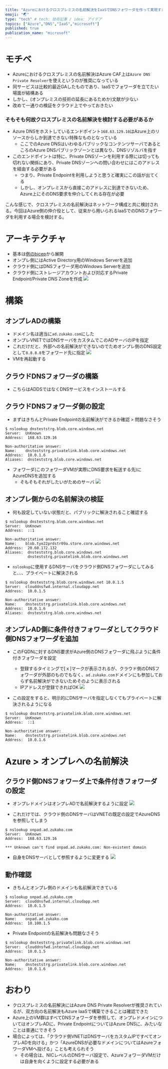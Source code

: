 ```yaml
---
title: "Azureにおけるクロスプレミスの名前解決をIaaSでDNSフォワーダを作って実現する"
emoji: "🌏"
type: "tech" # tech: 技術記事 / idea: アイデア
topics: ["Azure","DNS","IaaS","microsoft"]
published: true
publication_name: "microsoft"
---
```


# モチベ
- Azureにおけるクロスプレミスの名前解決はAzure CAF上は`Azure DNS Private Resolver`を使えというのが推奨になっている
- 同サービスは比較的最近GAしたものであり、IaaSでフォワーダを立てたい場面が結構ある
- しかし、(オンプレミスの技術の延長にあるためか)文献が少ない
- 改めて一通りの検証をクラウド上でやっておきたい

### そもそも何故クロスプレミスの名前解決を検討する必要があるか
- Azure DNSをホストしているエンドポイント`168.63.129.10`はAzure上のリソースからしか到達できない特殊なものとなっている
    - ここでのAzure DNSはいわゆるパブリックなコンテンツサーバであるところのAzure DNSパブリックゾーンとは異なり、DNSリゾルバを指す
- このエンドポイントは特に、Private DNSゾーンを利用する際には切っても切れない関係にあり、Private DNSゾーンへの問い合わせにはこのアドレスを経由する必要がある
    - つまり、Private Endpointを利用しようと思うと確実にこの話が出てくる
    - しかし、オンプレミスから直接このアドレスに到達できないため、Azure上にそのDNS要求を仲介してくれる存在が必要

こんな感じで、クロスプレミスの名前解決はネットワーク構成と共に検討される。今回はAzure側の仲介役として、従来から用いられるIaaSでのDNSフォワーダを利用する場合を検討する。

# アーキテクチャ
- 基本は[例のbicep](https://zenn.dev/microsoft/articles/8d1558a8a2127c)から展開
- オンプレ側にはActive Directory用のWindows Serverを追加
- クラウド側にはDNSフォワーダ用のWindows Serverを追加
- クラウド側にストレージアカウントおよび対応するPrivate Endpoint/Private DNS Zoneを作成
![](/images/20230502-dnsfwd/arch.png)

# 構築

## オンプレADの構築
- ドメイン名は適当に`ad.zukako.com`にした
- オンプレVNETではDNSサーバをカスタムでこのADサーバのIPを指定
- これだけだと、外部への名前解決ができないのでためオンプレ側のDNS設定として`8.8.8.8`をフォワード先に指定
![](/images/20230502-dnsfwd/01.png)
- VMを再起動する

## クラウドDNSフォワーダの構築
- こちらはADDSではなくDNSサービスをインストールする


## クラウドDNSフォワーダ側の設定
- まずはきちんとPrivate Endpointの名前解決ができるか確認 > 問題なさそう
```
$ nslookup dnsteststrg.blob.core.windows.net
Server:  UnKnown
Address:  168.63.129.16

Non-authoritative answer:
Name:    dnsteststrg.privatelink.blob.core.windows.net
Address:  10.0.1.6
Aliases:  dnsteststrg.blob.core.windows.net
```
- フォワーダ(このフォワーダVMが実際にDNS要求を転送する先)にAzureDNSを追加する
    - そもそもそれがしたいがためのサーバ
    ![](/images/20230502-dnsfwd/03.png)

## オンプレ側からの名前解決の検証
- 何も設定していない状態だと、パブリックに解決されること確認する
```
$ nslookup dnsteststrg.blob.core.windows.net
Server:  UnKnown
Address:  ::1

Non-authoritative answer:
Name:    blob.tyo22prdstr09a.store.core.windows.net
Address:  20.60.172.132
Aliases:  dnsteststrg.blob.core.windows.net
          dnsteststrg.privatelink.blob.core.windows.net
```
- `nslookup`に使用するDNSサーバをクラウド側DNSフォワーダにしてみると、、、プライベートに解決される
```
$ nslookup dnsteststrg.blob.core.windows.net 10.0.1.5
Server:  clouddnsfwd.internal.cloudapp.net
Address:  10.0.1.5

Non-authoritative answer:
Name:    dnsteststrg.privatelink.blob.core.windows.net
Address:  10.0.1.6
Aliases:  dnsteststrg.blob.core.windows.net
```

## オンプレAD側に条件付きフォワーダとしてクラウド側DNSフォワーダを追加
- このFQDNに対するDNS要求がAzure側のDNSフォワーダに飛ぶように条件付きフォワーダを設定
    - 登録するタイミングで[ｘ]マークが表示されるが、クラウド側のDNSフォワーダが外部のものでもなく、`ad.zukako.com`ドメインにも参加しておらず名前解決ができないためそのように表示される
    - IPアドレスが登録できればOK
    ![](/images/20230502-dnsfwd/04.png)

- この設定をすると、明示的にDNSサーバを指定しなくてもプライベートに解決されるようになる
```
$ nslookup dnsteststrg.privatelink.blob.core.windows.net
Server:  UnKnown
Address:  ::1

Non-authoritative answer:
Name:    dnsteststrg.privatelink.blob.core.windows.net
Address:  10.0.1.6
```

# Azure > オンプレへの名前解決
## クラウド側DNSフォワーダ上で条件付きフォワーダの設定
- オンプレドメインはオンプレADで名前解決するように設定
![](/images/20230502-dnsfwd/05.png)

- これだけでは、クラウド側のDNSサーバはVNETの既定の設定でAzureDNSを参照してしまう
```
$ nslookup onpad.ad.zukako.com
Server:  UnKnown
Address:  168.63.129.16

*** Unknown can't find onpad.ad.zukako.com: Non-existent domain
```
- 自身をDNSサーバとして参照するように変更する
![](/images/20230502-dnsfwd/06.png)

## 動作確認
- きちんとオンプレ側のドメインも名前解決できている
```
$ nslookup onpad.ad.zukako.com
Server:  clouddnsfwd.internal.cloudapp.net
Address:  10.0.1.5

Non-authoritative answer:
Name:    onpad.ad.zukako.com
Address:  10.100.1.5
```
- Private Endpointの名前解決も問題なさそう
```
$ nslookup dnsteststrg.privatelink.blob.core.windows.net
Server:  clouddnsfwd.internal.cloudapp.net
Address:  10.0.1.5

Non-authoritative answer:
Name:    dnsteststrg.privatelink.blob.core.windows.net
Address:  10.0.1.6
```

# おわり
- クロスプレミスの名前解決にはAzure DNS Private Resolverが推奨されているが、双方向の名前解決もAzure IaaSで構築できることは確認できた
- Azure上のVM群はすべてDNSフォワーダを参照して、オンプレドメインについてはオンプレADに、Private EndpointについてはAzure DNSに、みたいなことは普通にできそう
- 場合によっては、「クラウド側VNETはDNSサーバをカスタムIPですべてオンプレADを向ける」かつ「AzureDNSが必要なドメインについてはAzureフォワーダVMへ投げる」ことも考えられそう
    - その場合は、NICレベルのDNSサーバ設定で、AzureフォワーダVMだけは自身を向くように設定する必要がある
